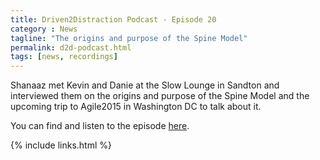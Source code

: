 ```yaml
---
title: Driven2Distraction Podcast - Episode 20
category : News
tagline: "The origins and purpose of the Spine Model"
permalink: d2d-podcast.html
tags: [news, recordings]
---
```

Shanaaz met Kevin and Danie at the Slow Lounge in Sandton and interviewed them on the origins and purpose of the Spine Model and the upcoming trip to Agile2015 in Washington DC to talk about it. 

You can find and listen to the episode [here](http://driven2distraction.co.za/distraction/2015/07/27/D2D020.html).

{% include links.html %}